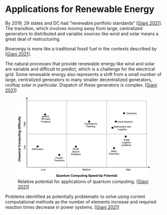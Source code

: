# Applications for Renewable Energy

By 2019, 29 states and DC had “renewable portfolio standards” [[Giani 2021](https://doi.org/10.1007/s42979-021-00786-3)]. The transition, which involves moving away from large, centralized generators to distributed and variable sources like wind and solar means a great deal of restructuring.

Bioenergy is more like a traditional fossil fuel in the contexts described by [[Giani 2021](https://doi.org/10.1007/s42979-021-00786-3)].

The natural processes that provide renewable energy like wind and solar are variable and difficult to predict, which is a challenge for the electrical grid. Some renewable energy also represents a shift from a small number of large, centralized generators to many smaller decentralized generators, rooftop solar in particular. Dispatch of these generators is complex. [[Giani 2021](https://doi.org/10.1007/s42979-021-00786-3)]

<figure>
  <img src="../images/QC_Opp_Fig2.png"
       alt="Quantum computing potential">
  <figcaption>
    Relative potential for applications of quantum computing.
    [<a href="https://doi.org/10.1007/s42979-021-00786-3">Giani 2021</a>]
  </figcaption>
</figure>

Problems identified as potentially problematic to solve using current computational methods as the number of elements increase and required reaction times decrease in power systems. [[Giani 2021](https://doi.org/10.1007/s42979-021-00786-3)]
